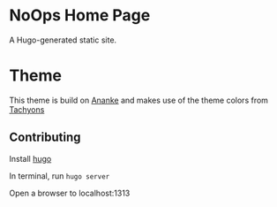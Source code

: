 # NoOps Home Page

A Hugo-generated static site.

# Theme

This theme is build on [Ananke]() and makes use of the theme colors from [Tachyons](http://tachyons.io/docs/themes/skins/)

## Contributing

Install [hugo](https://gohugo.io/getting-started/installing/)

In terminal, run `hugo server`

Open a browser to localhost:1313
